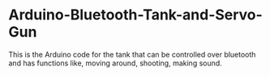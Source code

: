# Arduino-Bluetooth-Tank-and-Servo-Gun
This is the Arduino code for the tank that can be controlled over bluetooth and has functions like, moving around, shooting, making sound.
